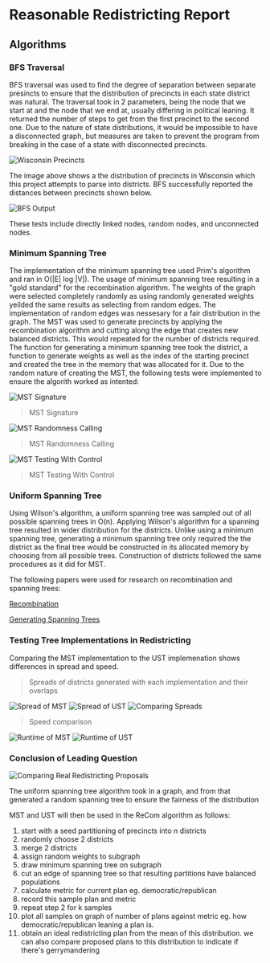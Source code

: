 # Reasonable Redistricting Report

## Algorithms

### BFS Traversal
BFS traversal was used to find the degree of separation between separate presincts to ensure that the distribution of precincts in each state district was natural. The traversal took in 2 parameters, being the node that we start at and the node that we end at, usually differing in political leaning. It returned the number of steps to get from the first precinct to the second one. Due to the nature of state distributions, it would be impossible to have a disconnected graph, but measures are taken to prevent the program from breaking in the case of a state with disconnected precincts.

![Wisconsin Precincts](wisconsin.png)

The image above shows a the distribution of precincts in Wisconsin which this project attempts to parse into districts. BFS successfully reported the distances between precincts shown below.

![BFS Output](bfs_testing.png)

These tests include directly linked nodes, random nodes, and unconnected nodes.

### Minimum Spanning Tree
The implementation of the minimum spanning tree used Prim's algorithm and ran in O(|E| log |V|). The usage of minimum spanning tree resulting in a "gold standard" for the recombination algorithm. The weights of the graph were selected completely randomly as using randomly generated weights yeilded the same results as selecting from random edges. The implementation of random edges was nessesary for a fair distribution in the graph. The MST was used to generate precincts by applying the recombination algorithm and cutting along the edge that creates new balanced districts. This would repeated for the number of districts required. The function for generating a minimum spanning tree took the district, a function to generate weights as well as the index of the starting precinct and created the tree in the memory that was allocated for it. Due to the random nature of creating the MST, the following tests were implemented to ensure the algorith worked as intented:

![MST Signature](mstrandtest1.png)
>MST Signature

![MST Randomness Calling](mstrandtest2.png)
>MST Randomness Calling

![MST Testing With Control](mstrandtest3.png)
>MST Testing With Control

### Uniform Spanning Tree
Using Wilson's algorithm, a uniform spanning tree was sampled out of all possible spanning trees in O(n). Applying Wilson's algorithm for a spanning tree resulted in wider distribution for the districts. Unlike using a minimum spanning tree, generating a minimum spanning tree only required the the district as the final tree would be constructed in its allocated memory by choosing from all possible trees. Construction of districts followed the same procedures as it did for MST.

The following papers were used for research on recombination and spanning trees:

[Recombination](https://hdsr.mitpress.mit.edu/pub/1ds8ptxu/release/5)

[Generating Spanning Trees](https://citeseerx.ist.psu.edu/viewdoc/download?doi=10.1.1.47.8598&rep=rep1&type=pdf)

### Testing Tree Implementations in Redistricting
Comparing the MST implementation to the UST implemenation shows differences in spread and speed.

>Spreads of districts generated with each implementation and their overlaps

![Spread of MST](MSThistogram.png)
![Spread of UST](USThistogram.png)
![Comparing Spreads](Comparison.png)

>Speed comparison

![Runtime of MST](MSTruntime.png)
![Runtime of UST](USTruntime.png)

### Conclusion of Leading Question
![Comparing Real Redistricting Proposals](realproposals.png)



The uniform spanning tree algorithm took in a graph, and from that generated a random spanning tree to ensure the fairness of the distribution

MST and UST will then be used in the ReCom algorithm as follows:
1. start with a seed partitioning of precincts into n districts
2. randomly choose 2 districts
3. merge 2 districts
4. assign random weights to subgraph
5. draw minimum spanning tree on subgraph
6. cut an edge of spanning tree so that resulting partitions have balanced populations
7. calculate metric for current plan eg. democratic/republican
8. record this sample plan and metric
9. repeat step 2 for k samples
10. plot all samples on graph of number of plans against metric eg. how democratic/republican leaning a plan is.
11. obtain an ideal redistricting plan from the mean of this distribution. we can also compare proposed plans to this distribution to indicate if there's gerrymandering
